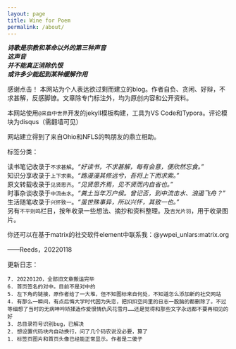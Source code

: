 ```yaml
---
layout: page
title: Wine for Poem
permalink: /about/
---
```



***诗歌是宗教和革命以外的第三种声音***  
***这声音***  
***并不能真正消除仇恨***  
***或许多少能起到某种缓解作用***  

 
感谢点击！
本网站为个人表达欲过剩而建立的blog。作者自负、贪闲、好辩，不求甚解，反感脚镣。文章除专门标注外，均为原创内容和公开资料。

本网站使用`@来自中世界`开发的jekyII模板构建，工具为VS Code和Typora。评论模块为disqus（需翻墙可见）

网站建立得到了来自Ohio和NFLS的鸭朋友的鼎立相助。

标签分类：
 
读书笔记收录于`不求甚解`。*“好读书，不求甚解，每有会意，便欣然忘食。”*  
知识分享收录于`上下求索`。*“路漫漫其修远兮，吾将上下而求索。”*  
原文转载收录于`见贤思齐`。*“见贤思齐焉，见不贤而内自省也。”*  
时事杂谈收录于`中流击水`。*“粪土当年万户侯。曾记否，到中流击水、浪遏飞舟？”*  
生活随笔收录于`兴怀致一`。*“虽世殊事异，所以兴怀，其致一也。”*  
另有`不平则鸣`栏目，按年收录一些想法、摘抄和资料整理。及`吉光片羽`，用于收录图片。

你还可以在基于matrix的社交软件element中联系我：@ywpei_unlars:matrix.org
  
——Reeds，20220118

更新日志：

    7. 20220120，全部旧文章搬运完毕
    6. 首页签名的对中。目前不是对中的
    5. 左下角的链接，原作者给了一大堆，但不知图标来自何处，不知道怎么添加新的社交网站
    4. 有那么一瞬间，有点后悔大学时代因为失恋，把扣扣空间里的日志一股脑的都删除了。不过等细想了当时的无病呻吟矫揉造作爱恨情仇风花雪月……还是觉得和那些文字永远都不要再相见的好
    3. 总目录符号识别bug，已解决
    2. 想设置代码块内自动换行，问了几个码农说没必要，算了
    1. 标签页图片和首页头像已经能正常显示。作者是二傻子





  

